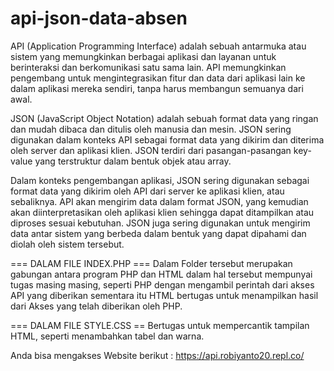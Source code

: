 # api-json-data-absen
API (Application Programming Interface) adalah sebuah antarmuka atau sistem yang memungkinkan berbagai aplikasi dan layanan untuk berinteraksi dan berkomunikasi satu sama lain. API memungkinkan pengembang untuk mengintegrasikan fitur dan data dari aplikasi lain ke dalam aplikasi mereka sendiri, tanpa harus membangun semuanya dari awal.

JSON (JavaScript Object Notation) adalah sebuah format data yang ringan dan mudah dibaca dan ditulis oleh manusia dan mesin. JSON sering digunakan dalam konteks API sebagai format data yang dikirim dan diterima oleh server dan aplikasi klien. JSON terdiri dari pasangan-pasangan key-value yang terstruktur dalam bentuk objek atau array.

Dalam konteks pengembangan aplikasi, JSON sering digunakan sebagai format data yang dikirim oleh API dari server ke aplikasi klien, atau sebaliknya. API akan mengirim data dalam format JSON, yang kemudian akan diinterpretasikan oleh aplikasi klien sehingga dapat ditampilkan atau diproses sesuai kebutuhan. JSON juga sering digunakan untuk mengirim data antar sistem yang berbeda dalam bentuk yang dapat dipahami dan diolah oleh sistem tersebut.

=== DALAM FILE INDEX.PHP === 
Dalam Folder tersebut merupakan gabungan antara program PHP dan HTML
dalam hal tersebut mempunyai tugas masing masing, seperti PHP dengan mengambil perintah dari akses API yang diberikan
sementara itu HTML bertugas untuk menampilkan hasil dari Akses yang telah diberikan oleh PHP.

=== DALAM FILE STYLE.CSS ==
Bertugas untuk mempercantik tampilan HTML, seperti menambahkan tabel dan warna.

Anda bisa mengakses Website berikut : https://api.robiyanto20.repl.co/
